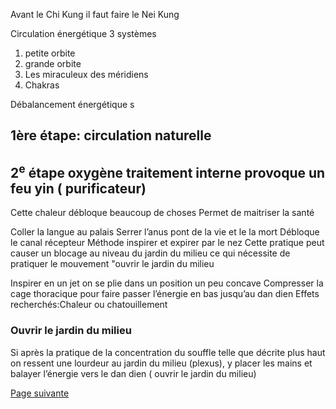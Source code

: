 Avant le Chi Kung il faut faire le Nei Kung 

Circulation énergétique 
3 systèmes 
1. petite orbite
2. grande orbite
3. Les miraculeux des méridiens
4. Chakras

Débalancement énergétique s

## 1ère étape: circulation naturelle
## 2<sup>e</sup> étape oxygène traitement interne provoque un feu yin ( purificateur)
Cette chaleur débloque beaucoup de choses
Permet de maitriser la santé

Coller la langue au palais
Serrer l’anus pont de la vie et le la mort
Débloque le canal récepteur
Méthode inspirer et expirer par le nez
Cette pratique peut causer un blocage  au niveau du jardin du milieu ce qui nécessite de pratiquer le mouvement "ouvrir le jardin du milieu

Inspirer en un jet
on se plie dans un position un peu concave
Compresser la cage thoracique pour faire passer l’énergie en bas
jusqu’au dan dien
Effets recherchés:Chaleur ou chatouillement
### Ouvrir le jardin du milieu
Si après la pratique de la concentration du souffle telle que décrite plus haut on ressent une lourdeur au jardin du milieu (plexus), y placer les mains et balayer l’énergie vers le dan dien ( ouvrir le jardin du milieu)

[Page suivante](2024-02-04-08.md)